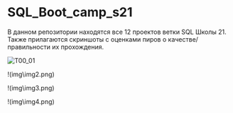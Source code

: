 # SQL_Boot_camp_s21

В данном репозитории находятся все 12 проектов ветки SQL Школы 21. Также прилагаются скриншоты с оценками пиров о качестве/правильности их прохождения.

![T00_01](img1.png)

!(img\img2.png)

!(img\img3.png)

!(img\img4.png)
